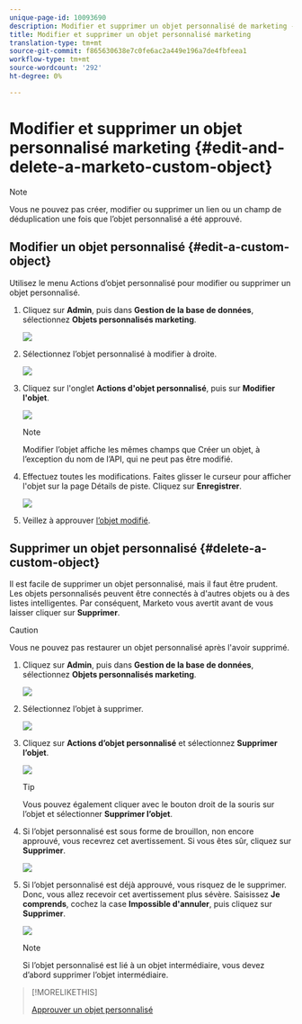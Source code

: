 ```yaml
---
unique-page-id: 10093690
description: Modifier et supprimer un objet personnalisé de marketing - Documents marketing - Documentation du produit
title: Modifier et supprimer un objet personnalisé marketing
translation-type: tm+mt
source-git-commit: f865630638e7c0fe6ac2a449e196a7de4fbfeea1
workflow-type: tm+mt
source-wordcount: '292'
ht-degree: 0%

---
```



# Modifier et supprimer un objet personnalisé marketing {#edit-and-delete-a-marketo-custom-object}

>[!NOTE]
>
>Vous ne pouvez pas créer, modifier ou supprimer un lien ou un champ de déduplication une fois que l’objet personnalisé a été approuvé.

## Modifier un objet personnalisé {#edit-a-custom-object}

Utilisez le menu Actions d’objet personnalisé pour modifier ou supprimer un objet personnalisé.

1. Cliquez sur **Admin**, puis dans **Gestion de la base de données**, sélectionnez **Objets personnalisés marketing**.

   ![](assets/image2016-1-18-13-3a31-3a51.png)

1. Sélectionnez l’objet personnalisé à modifier à droite.

   ![](assets/image2016-1-18-13-3a33-3a11.png)

1. Cliquez sur l&#39;onglet **Actions d&#39;objet personnalisé**, puis sur **Modifier l&#39;objet**.

   ![](assets/image2015-9-23-11-3a37-3a44.png)

   >[!NOTE]
   >
   >Modifier l’objet affiche les mêmes champs que Créer un objet, à l’exception du nom de l’API, qui ne peut pas être modifié.

1. Effectuez toutes les modifications. Faites glisser le curseur pour afficher l&#39;objet sur la page Détails de piste. Cliquez sur **Enregistrer**.

   ![](assets/image2015-9-15-16-3a48-3a39.png)

1. Veillez à approuver [l’objet modifié](/help/marketo/product-docs/administration/marketo-custom-objects/approve-a-custom-object.md).

## Supprimer un objet personnalisé {#delete-a-custom-object}

Il est facile de supprimer un objet personnalisé, mais il faut être prudent. Les objets personnalisés peuvent être connectés à d&#39;autres objets ou à des listes intelligentes. Par conséquent, Marketo vous avertit avant de vous laisser cliquer sur **Supprimer**.

>[!CAUTION]
>
>Vous ne pouvez pas restaurer un objet personnalisé après l&#39;avoir supprimé.

1. Cliquez sur **Admin**, puis dans **Gestion de la base de données**, sélectionnez **Objets personnalisés marketing**.

   ![](assets/image2016-1-18-13-3a36-3a0.png)

1. Sélectionnez l’objet à supprimer.

   ![](assets/image2015-9-23-16-3a29-3a5.png)

1. Cliquez sur **Actions d’objet personnalisé** et sélectionnez **Supprimer l’objet**.

   ![](assets/image2015-9-23-11-3a39-3a5.png)

   >[!TIP]
   >
   >Vous pouvez également cliquer avec le bouton droit de la souris sur l’objet et sélectionner **Supprimer l’objet**.

1. Si l’objet personnalisé est sous forme de brouillon, non encore approuvé, vous recevrez cet avertissement. Si vous êtes sûr, cliquez sur **Supprimer**.

   ![](assets/image2015-9-23-16-3a31-3a2.png)

1. Si l’objet personnalisé est déjà approuvé, vous risquez de le supprimer. Donc, vous allez recevoir cet avertissement plus sévère. Saisissez **Je comprends**, cochez la case **Impossible d&#39;annuler**, puis cliquez sur **Supprimer**.

   ![](assets/image2016-1-15-9-3a49-3a38.png)

   >[!NOTE]
   >
   >Si l’objet personnalisé est lié à un objet intermédiaire, vous devez d’abord supprimer l’objet intermédiaire.

>[!MORELIKETHIS]
>
>[Approuver un objet personnalisé](/help/marketo/product-docs/administration/marketo-custom-objects/approve-a-custom-object.md)
